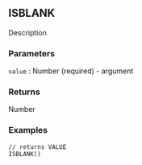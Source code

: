 ## ISBLANK

Description

### Parameters
`value` : Number (required) - argument

### Returns
Number

### Examples
```
// returns VALUE
ISBLANK()
```